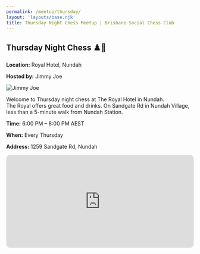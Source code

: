 ```yaml
---
permalink: /meetup/thursday/
layout: 'layouts/base.njk'
title: Thursday Night Chess Meetup | Brisbane Social Chess Club
---
```


<section class="section">
	<h2>Thursday Night Chess ♟️🍺</h2>
	<p><strong>Location:</strong> Royal Hotel, Nundah</p>
	<p><strong>Hosted by:</strong> Jimmy Joe</p>
	<div class="bio">
		<img
			src="https://avatars.githubusercontent.com/u/873384?s=400&v=4"
			alt="Jimmy Joe"
			class="bio-img"
		/>
	</div>
	<p>
		Welcome to Thursday night chess at The Royal Hotel in Nundah. <br />
		The Royal offers great food and drinks. On Sandgate Rd in Nundah Village, less than a 5-minute walk from Nundah Station.
	</p>
	<p><strong>Time:</strong> 6:00 PM – 8:00 PM AEST</p>
	<p><strong>When:</strong> Every Thursday</p>
	<p><strong>Address:</strong> 1259 Sandgate Rd, Nundah</p>
	<div class="map">
		<iframe
			src="https://www.google.com/maps/embed?pb=!1m18!1m12!1m3!1d3539.743539120519!2d153.0613242!3d-27.401235!2m3!1f0!2f0!3f0!3m2!1i1024!2i768!4f13.1!3m3!1m2!1s0x6b93df3cc8f4c4fb%3A0x5c8fe9f5679c437e!2sRoyal%20Hotel%20Nundah!5e0!3m2!1sen!2sau!4v1621066894245!5m2!1sen!2sau"
			width="100%"
			height="250"
			style="border: 0; border-radius: 10px"
			allowfullscreen=""
			loading="lazy"
		></iframe>
	</div>
</section>
